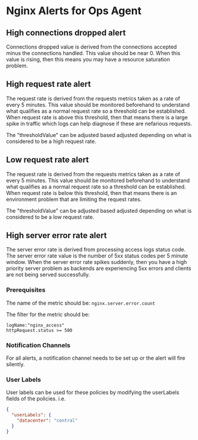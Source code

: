 # Nginx Alerts for Ops Agent

## High connections dropped alert
Connections dropped value is derived from the connections accepted minus the connections handled. This value should be near 0. When this value is rising, then this means you may have a resource saturation problem.

## High request rate alert
The request rate is derived from the requests metrics taken as a rate of every 5 minutes. This value should be monitored beforehand to understand what qualifies as a normal request rate so a threshold can be established. When request rate is above this threshold, then that means there is a large spike in traffic which logs can help diagnose if these are nefarious requests.

The "thresholdValue" can be adjusted based adjusted depending on what is considered to be a high request rate.

## Low request rate alert
The request rate is derived from the requests metrics taken as a rate of every 5 minutes. This value should be monitored beforehand to understand what qualifies as a normal request rate so a threshold can be established. When request rate is below this threshold, then that means there is an environment problem that are limiting the request rates.

The "thresholdValue" can be adjusted based adjusted depending on what is considered to be a low request rate.

## High server error rate alert
The server error rate is derived from processing access logs status code. The server error rate value is the number of 5xx status codes per 5 minute window. When the server error rate spikes suddenly, then you have a high priority server problem as backends are experiencing 5xx errors and clients are not being served successfully.

### Prerequisites

The name of the metric should be:
`nginx.server.error.count`

The filter for the metric should be:
```
logName:"nginx_access"
httpRequest.status >= 500
```

### Notification Channels
For all alerts, a notification channel needs to be set up or the alert will fire silently.

### User Labels
User labels can be used for these policies by modifying the userLabels fields of the policies. i.e.

```json
{ 
  "userLabels": {
    "datacenter": "central"
  }
}
```
